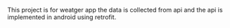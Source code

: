 This project is for weatger app the data is collected from api and the api is implemented in android using retrofit.
